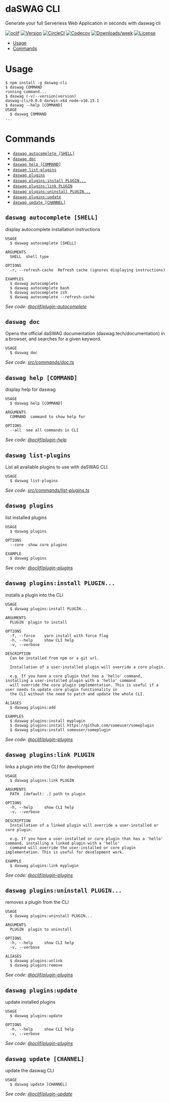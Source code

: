 daSWAG CLI
==========

Generate your full Serverless Web Application in seconds with daswag cli

[![oclif](https://img.shields.io/badge/cli-oclif-brightgreen.svg)](https://oclif.io)
[![Version](https://img.shields.io/npm/v/daswag-cli.svg)](https://npmjs.org/package/daswag-cli)
[![CircleCI](https://circleci.com/gh/daswag/daswag-cli/tree/master.svg?style=shield)](https://circleci.com/gh/daswag/daswag-cli/tree/master)
[![Codecov](https://codecov.io/gh/daswag/daswag-cli/branch/master/graph/badge.svg)](https://codecov.io/gh/daswag/daswag-cli)
[![Downloads/week](https://img.shields.io/npm/dw/daswag-cli.svg)](https://npmjs.org/package/daswag-cli)
[![License](https://img.shields.io/npm/l/daswag-cli.svg)](https://github.com/daswag/daswag-cli/blob/master/package.json)

<!-- toc -->
* [Usage](#usage)
* [Commands](#commands)
<!-- tocstop -->
# Usage
<!-- usage -->
```sh-session
$ npm install -g daswag-cli
$ daswag COMMAND
running command...
$ daswag (-v|--version|version)
daswag-cli/0.0.0 darwin-x64 node-v10.15.1
$ daswag --help [COMMAND]
USAGE
  $ daswag COMMAND
...
```
<!-- usagestop -->
# Commands
<!-- commands -->
* [`daswag autocomplete [SHELL]`](#daswag-autocomplete-shell)
* [`daswag doc`](#daswag-doc)
* [`daswag help [COMMAND]`](#daswag-help-command)
* [`daswag list-plugins`](#daswag-list-plugins)
* [`daswag plugins`](#daswag-plugins)
* [`daswag plugins:install PLUGIN...`](#daswag-pluginsinstall-plugin)
* [`daswag plugins:link PLUGIN`](#daswag-pluginslink-plugin)
* [`daswag plugins:uninstall PLUGIN...`](#daswag-pluginsuninstall-plugin)
* [`daswag plugins:update`](#daswag-pluginsupdate)
* [`daswag update [CHANNEL]`](#daswag-update-channel)

## `daswag autocomplete [SHELL]`

display autocomplete installation instructions

```
USAGE
  $ daswag autocomplete [SHELL]

ARGUMENTS
  SHELL  shell type

OPTIONS
  -r, --refresh-cache  Refresh cache (ignores displaying instructions)

EXAMPLES
  $ daswag autocomplete
  $ daswag autocomplete bash
  $ daswag autocomplete zsh
  $ daswag autocomplete --refresh-cache
```

_See code: [@oclif/plugin-autocomplete](https://github.com/oclif/plugin-autocomplete/blob/v0.1.0/src/commands/autocomplete/index.ts)_

## `daswag doc`

Opens the official daSWAG documentation (daswag.tech/documentation) in a browser, and searches for a given keyword.

```
USAGE
  $ daswag doc
```

_See code: [src/commands/doc.ts](https://github.com/daswag/daswag-cli/blob/v0.0.0/src/commands/doc.ts)_

## `daswag help [COMMAND]`

display help for daswag

```
USAGE
  $ daswag help [COMMAND]

ARGUMENTS
  COMMAND  command to show help for

OPTIONS
  --all  see all commands in CLI
```

_See code: [@oclif/plugin-help](https://github.com/oclif/plugin-help/blob/v2.1.6/src/commands/help.ts)_

## `daswag list-plugins`

List all available plugins to use with daSWAG CLI.

```
USAGE
  $ daswag list-plugins
```

_See code: [src/commands/list-plugins.ts](https://github.com/daswag/daswag-cli/blob/v0.0.0/src/commands/list-plugins.ts)_

## `daswag plugins`

list installed plugins

```
USAGE
  $ daswag plugins

OPTIONS
  --core  show core plugins

EXAMPLE
  $ daswag plugins
```

_See code: [@oclif/plugin-plugins](https://github.com/oclif/plugin-plugins/blob/v1.7.7/src/commands/plugins/index.ts)_

## `daswag plugins:install PLUGIN...`

installs a plugin into the CLI

```
USAGE
  $ daswag plugins:install PLUGIN...

ARGUMENTS
  PLUGIN  plugin to install

OPTIONS
  -f, --force    yarn install with force flag
  -h, --help     show CLI help
  -v, --verbose

DESCRIPTION
  Can be installed from npm or a git url.

  Installation of a user-installed plugin will override a core plugin.

  e.g. If you have a core plugin that has a 'hello' command, installing a user-installed plugin with a 'hello' command 
  will override the core plugin implementation. This is useful if a user needs to update core plugin functionality in 
  the CLI without the need to patch and update the whole CLI.

ALIASES
  $ daswag plugins:add

EXAMPLES
  $ daswag plugins:install myplugin 
  $ daswag plugins:install https://github.com/someuser/someplugin
  $ daswag plugins:install someuser/someplugin
```

_See code: [@oclif/plugin-plugins](https://github.com/oclif/plugin-plugins/blob/v1.7.7/src/commands/plugins/install.ts)_

## `daswag plugins:link PLUGIN`

links a plugin into the CLI for development

```
USAGE
  $ daswag plugins:link PLUGIN

ARGUMENTS
  PATH  [default: .] path to plugin

OPTIONS
  -h, --help     show CLI help
  -v, --verbose

DESCRIPTION
  Installation of a linked plugin will override a user-installed or core plugin.

  e.g. If you have a user-installed or core plugin that has a 'hello' command, installing a linked plugin with a 'hello' 
  command will override the user-installed or core plugin implementation. This is useful for development work.

EXAMPLE
  $ daswag plugins:link myplugin
```

_See code: [@oclif/plugin-plugins](https://github.com/oclif/plugin-plugins/blob/v1.7.7/src/commands/plugins/link.ts)_

## `daswag plugins:uninstall PLUGIN...`

removes a plugin from the CLI

```
USAGE
  $ daswag plugins:uninstall PLUGIN...

ARGUMENTS
  PLUGIN  plugin to uninstall

OPTIONS
  -h, --help     show CLI help
  -v, --verbose

ALIASES
  $ daswag plugins:unlink
  $ daswag plugins:remove
```

_See code: [@oclif/plugin-plugins](https://github.com/oclif/plugin-plugins/blob/v1.7.7/src/commands/plugins/uninstall.ts)_

## `daswag plugins:update`

update installed plugins

```
USAGE
  $ daswag plugins:update

OPTIONS
  -h, --help     show CLI help
  -v, --verbose
```

_See code: [@oclif/plugin-plugins](https://github.com/oclif/plugin-plugins/blob/v1.7.7/src/commands/plugins/update.ts)_

## `daswag update [CHANNEL]`

update the daswag CLI

```
USAGE
  $ daswag update [CHANNEL]
```

_See code: [@oclif/plugin-update](https://github.com/oclif/plugin-update/blob/v1.3.9/src/commands/update.ts)_
<!-- commandsstop -->
